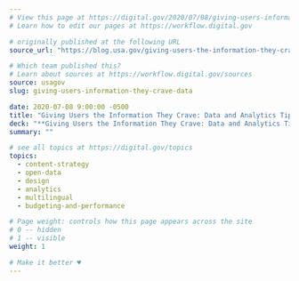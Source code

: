 ```yaml
---
# View this page at https://digital.gov/2020/07/08/giving-users-information-they-crave-data
# Learn how to edit our pages at https://workflow.digital.gov

# originally published at the following URL
source_url: "https://blog.usa.gov/giving-users-the-information-they-crave-data-and-analytics-tips-from-usagov-en-espa%C3%B1ol"

# Which team published this?
# Learn about sources at https://workflow.digital.gov/sources
source: usagov
slug: giving-users-information-they-crave-data

date: 2020-07-08 9:00:00 -0500
title: "Giving Users the Information They Crave: Data and Analytics Tips From USAGov en Espa&ntilde;ol"
deck: "**Giving Users the Information They Crave: Data and Analytics Tips From USAGov en Espa&ntilde;ol**&mdash;User data guides what we do at USAGov. Without it, we wouldn’t know what government questions people are searching for. And we wouldn’t know how to design our content to make it easier for people to find and understand the answers."
summary: ""

# see all topics at https://digital.gov/topics
topics: 
  - content-strategy
  - open-data
  - design
  - analytics
  - multilingual
  - budgeting-and-performance

# Page weight: controls how this page appears across the site
# 0 -- hidden
# 1 -- visible
weight: 1

# Make it better ♥
---
```


